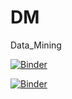 # DM
Data_Mining

[![Binder](https://mybinder.org/badge_logo.svg)](https://mybinder.org/v2/gh/YazidiNourhene/DM/main)

[![Binder](https://mybinder.org/badge_logo.svg)](https://mybinder.org/v2/gh/YazidiNourhene/DM/HEAD?labpath=Nourhene_YAZIDI_3DNI1_TP1.ipynb)

